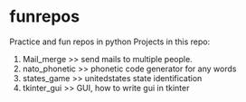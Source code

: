 # funrepos
Practice and fun repos in python
Projects in this repo:
1. Mail_merge >> send mails to multiple people.
2. nato_phonetic >> phonetic code generator for any words
3. states_game >> unitedstates state identification
4. tkinter_gui >> GUI, how to write gui in tkinter

